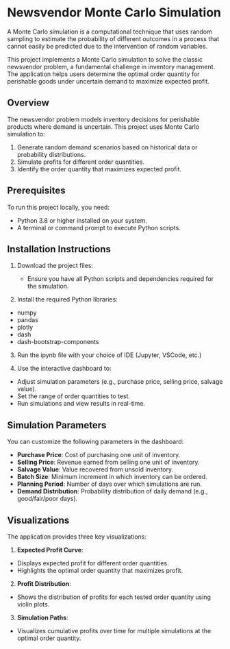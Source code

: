 Newsvendor Monte Carlo Simulation
=================================

A Monte Carlo simulation is a computational technique that uses random sampling to estimate the probability of different outcomes in a process that cannot easily be predicted due to the intervention of random variables.

This project implements a Monte Carlo simulation to solve the classic newsvendor problem, a fundamental challenge in inventory management. The application helps users determine the optimal order quantity for perishable goods under uncertain demand to maximize expected profit.

Overview
--------
The newsvendor problem models inventory decisions for perishable products where demand is uncertain. This project uses Monte Carlo simulation to:
1. Generate random demand scenarios based on historical data or probability distributions.
2. Simulate profits for different order quantities.
3. Identify the order quantity that maximizes expected profit.

Prerequisites
-------------
To run this project locally, you need:
- Python 3.8 or higher installed on your system.
- A terminal or command prompt to execute Python scripts.

Installation Instructions
-------------------------
1. Download the project files:
   - Ensure you have all Python scripts and dependencies required for the simulation.

2. Install the required Python libraries:
- numpy
- pandas
- plotly
- dash
- dash-bootstrap-components

3. Run the ipynb file with your choice of IDE (Jupyter, VSCode, etc.)

4. Use the interactive dashboard to:
- Adjust simulation parameters (e.g., purchase price, selling price, salvage value).
- Set the range of order quantities to test.
- Run simulations and view results in real-time.

Simulation Parameters
---------------------
You can customize the following parameters in the dashboard:
- **Purchase Price**: Cost of purchasing one unit of inventory.
- **Selling Price**: Revenue earned from selling one unit of inventory.
- **Salvage Value**: Value recovered from unsold inventory.
- **Batch Size**: Minimum increment in which inventory can be ordered.
- **Planning Period**: Number of days over which simulations are run.
- **Demand Distribution**: Probability distribution of daily demand (e.g., good/fair/poor days).

Visualizations
--------------
The application provides three key visualizations:

1. **Expected Profit Curve**:
- Displays expected profit for different order quantities.
- Highlights the optimal order quantity that maximizes profit.

2. **Profit Distribution**:
- Shows the distribution of profits for each tested order quantity using violin plots.

3. **Simulation Paths**:
- Visualizes cumulative profits over time for multiple simulations at the optimal order quantity.

